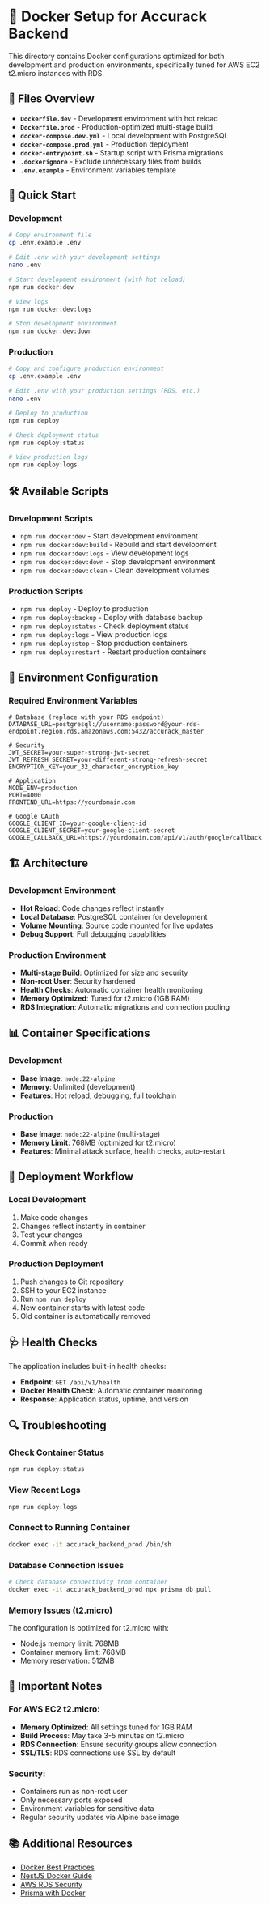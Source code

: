 # 🐳 Docker Setup for Accurack Backend

This directory contains Docker configurations optimized for both development and production environments, specifically tuned for AWS EC2 t2.micro instances with RDS.

## 📁 Files Overview

- **`Dockerfile.dev`** - Development environment with hot reload
- **`Dockerfile.prod`** - Production-optimized multi-stage build
- **`docker-compose.dev.yml`** - Local development with PostgreSQL
- **`docker-compose.prod.yml`** - Production deployment
- **`docker-entrypoint.sh`** - Startup script with Prisma migrations
- **`.dockerignore`** - Exclude unnecessary files from builds
- **`.env.example`** - Environment variables template

## 🚀 Quick Start

### Development

```bash
# Copy environment file
cp .env.example .env

# Edit .env with your development settings
nano .env

# Start development environment (with hot reload)
npm run docker:dev

# View logs
npm run docker:dev:logs

# Stop development environment
npm run docker:dev:down
```

### Production

```bash
# Copy and configure production environment
cp .env.example .env

# Edit .env with your production settings (RDS, etc.)
nano .env

# Deploy to production
npm run deploy

# Check deployment status
npm run deploy:status

# View production logs
npm run deploy:logs
```

## 🛠 Available Scripts

### Development Scripts

- `npm run docker:dev` - Start development environment
- `npm run docker:dev:build` - Rebuild and start development
- `npm run docker:dev:logs` - View development logs
- `npm run docker:dev:down` - Stop development environment
- `npm run docker:dev:clean` - Clean development volumes

### Production Scripts

- `npm run deploy` - Deploy to production
- `npm run deploy:backup` - Deploy with database backup
- `npm run deploy:status` - Check deployment status
- `npm run deploy:logs` - View production logs
- `npm run deploy:stop` - Stop production containers
- `npm run deploy:restart` - Restart production containers

## 🔧 Environment Configuration

### Required Environment Variables

```env
# Database (replace with your RDS endpoint)
DATABASE_URL=postgresql://username:password@your-rds-endpoint.region.rds.amazonaws.com:5432/accurack_master

# Security
JWT_SECRET=your-super-strong-jwt-secret
JWT_REFRESH_SECRET=your-different-strong-refresh-secret
ENCRYPTION_KEY=your_32_character_encryption_key

# Application
NODE_ENV=production
PORT=4000
FRONTEND_URL=https://yourdomain.com

# Google OAuth
GOOGLE_CLIENT_ID=your-google-client-id
GOOGLE_CLIENT_SECRET=your-google-client-secret
GOOGLE_CALLBACK_URL=https://yourdomain.com/api/v1/auth/google/callback
```

## 🏗 Architecture

### Development Environment

- **Hot Reload**: Code changes reflect instantly
- **Local Database**: PostgreSQL container for development
- **Volume Mounting**: Source code mounted for live updates
- **Debug Support**: Full debugging capabilities

### Production Environment

- **Multi-stage Build**: Optimized for size and security
- **Non-root User**: Security hardened
- **Health Checks**: Automatic container health monitoring
- **Memory Optimized**: Tuned for t2.micro (1GB RAM)
- **RDS Integration**: Automatic migrations and connection pooling

## 📊 Container Specifications

### Development

- **Base Image**: `node:22-alpine`
- **Memory**: Unlimited (development)
- **Features**: Hot reload, debugging, full toolchain

### Production

- **Base Image**: `node:22-alpine` (multi-stage)
- **Memory Limit**: 768MB (optimized for t2.micro)
- **Features**: Minimal attack surface, health checks, auto-restart

## 🔄 Deployment Workflow

### Local Development

1. Make code changes
2. Changes reflect instantly in container
3. Test your changes
4. Commit when ready

### Production Deployment

1. Push changes to Git repository
2. SSH to your EC2 instance
3. Run `npm run deploy`
4. New container starts with latest code
5. Old container is automatically removed

## 🩺 Health Checks

The application includes built-in health checks:

- **Endpoint**: `GET /api/v1/health`
- **Docker Health Check**: Automatic container monitoring
- **Response**: Application status, uptime, and version

## 🔍 Troubleshooting

### Check Container Status

```bash
npm run deploy:status
```

### View Recent Logs

```bash
npm run deploy:logs
```

### Connect to Running Container

```bash
docker exec -it accurack_backend_prod /bin/sh
```

### Database Connection Issues

```bash
# Check database connectivity from container
docker exec -it accurack_backend_prod npx prisma db pull
```

### Memory Issues (t2.micro)

The configuration is optimized for t2.micro with:

- Node.js memory limit: 768MB
- Container memory limit: 768MB
- Memory reservation: 512MB

## 🚨 Important Notes

### For AWS EC2 t2.micro:

- **Memory Optimized**: All settings tuned for 1GB RAM
- **Build Process**: May take 3-5 minutes on t2.micro
- **RDS Connection**: Ensure security groups allow connection
- **SSL/TLS**: RDS connections use SSL by default

### Security:

- Containers run as non-root user
- Only necessary ports exposed
- Environment variables for sensitive data
- Regular security updates via Alpine base image

## 📚 Additional Resources

- [Docker Best Practices](https://docs.docker.com/develop/best-practices/)
- [NestJS Docker Guide](https://docs.nestjs.com/recipes/docker)
- [AWS RDS Security](https://docs.aws.amazon.com/rds/latest/userguide/Overview.RDSSecurityGroups.html)
- [Prisma with Docker](https://www.prisma.io/docs/guides/deployment/docker)
